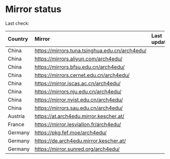 <script src="./time.js"></script>
# Mirror status
Last check: <script type="text/javascript">localize(1701083717.9534092);</script>

|Country|Mirror|Last update|
|:------|:-----|:----------|
|China|https://mirrors.tuna.tsinghua.edu.cn/arch4edu/|<script type="text/javascript">localize(1701066711);</script>|
|China|https://mirrors.aliyun.com/arch4edu/|<script type="text/javascript">localize(1701066711);</script>|
|China|https://mirrors.bfsu.edu.cn/arch4edu/|<script type="text/javascript">localize(1701023324);</script>|
|China|https://mirrors.cernet.edu.cn/arch4edu/|<script type="text/javascript">localize(1701066711);</script>|
|China|https://mirror.iscas.ac.cn/arch4edu/|<script type="text/javascript">localize(1701066711);</script>|
|China|https://mirrors.nju.edu.cn/arch4edu/|<script type="text/javascript">localize(1701023324);</script>|
|China|https://mirror.nyist.edu.cn/arch4edu/|<script type="text/javascript">localize(1701023324);</script>|
|China|https://mirrors.sau.edu.cn/arch4edu/|<script type="text/javascript">localize(1701066711);</script>|
|Austria|https://at.arch4edu.mirror.kescher.at/|<script type="text/javascript">localize(1701066711);</script>|
|France|https://mirror.lesviallon.fr/arch4edu/|<script type="text/javascript">localize(1701023324);</script>|
|Germany|https://pkg.fef.moe/arch4edu/|<script type="text/javascript">localize(1701066711);</script>|
|Germany|https://de.arch4edu.mirror.kescher.at/|<script type="text/javascript">localize(1701066711);</script>|
|Germany|https://mirror.sunred.org/arch4edu/|<script type="text/javascript">localize(1701066711);</script>|

<script src="./tablefilter/tablefilter.js"></script>
<script src="./table.js"></script>